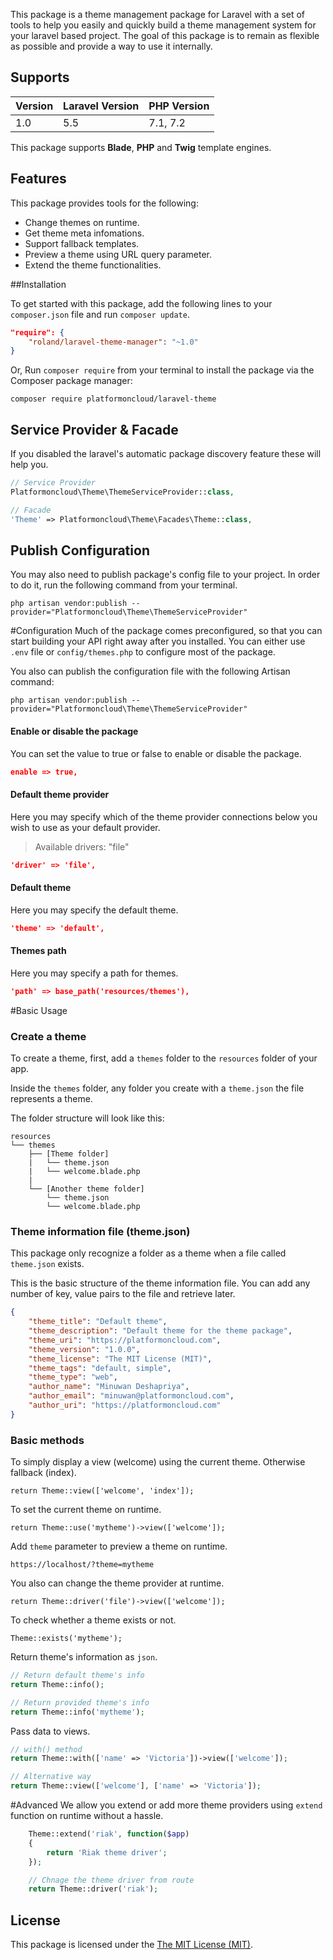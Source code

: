 
This package is a theme management package for Laravel with a set of tools to help you easily and quickly build a theme management system for your laravel based project. The goal of this package is to remain as flexible as possible and provide a way to use it internally.

## Supports

| Version | Laravel Version | PHP Version |
|---- |----|----|
| 1.0 | 5.5 | 7.1, 7.2 |

This package supports **Blade**, **PHP** and **Twig** template engines.

## Features

This package provides tools for the following:

- Change themes on runtime.
- Get theme meta infomations.
- Support fallback templates.
- Preview a theme using URL query parameter.
- Extend the theme functionalities.


##Installation

To get started with this package, add the following lines to your `composer.json` file and run `composer update`.

```json
"require": {
	"roland/laravel-theme-manager": "~1.0"
}
```

Or, Run `composer require` from your terminal to install the package via the Composer package manager:


```shell
composer require platformoncloud/laravel-theme
```

## Service Provider & Facade

If you disabled the laravel's automatic package discovery feature these will help you.

```php
// Service Provider
Platformoncloud\Theme\ThemeServiceProvider::class,

// Facade
'Theme' => Platformoncloud\Theme\Facades\Theme::class,
```

## Publish Configuration

You may also need to publish package's config file to your project. In order to do it, run the following command from your terminal.

	php artisan vendor:publish --provider="Platformoncloud\Theme\ThemeServiceProvider"

#Configuration
Much of the package comes preconfigured, so that you can start building your API right away after you installed. You can either use `.env` file or `config/themes.php` to configure most of the package.

You also can publish the configuration file with the following Artisan command:

```shell
php artisan vendor:publish --provider="Platformoncloud\Theme\ThemeServiceProvider"
```

#### Enable or disable the package

You can set the value to true or false to enable or disable the package.

```json
enable => true,
```

#### Default theme provider

Here you may specify which of the theme provider connections below you wish to use as your default provider.

> Available drivers: "file"

```json
'driver' => 'file',
```

#### Default theme

Here you may specify the default theme.

```json
'theme' => 'default',
```

#### Themes path

Here you may specify a path for themes.

```json
'path' => base_path('resources/themes'),
```

#Basic Usage
### Create a theme

To create a theme, first, add a `themes` folder to the `resources` folder of your app.

Inside the `themes` folder, any folder you create with a `theme.json` the file represents a theme.

The folder structure will look like this:

```
resources
└── themes
    ├── [Theme folder]
    |   └── theme.json
    |   └── welcome.blade.php
    |
    └── [Another theme folder]
        └── theme.json
        └── welcome.blade.php
```

### Theme information file (theme.json)

This package only recognize a folder as a theme when a file called `theme.json` exists.

This is the basic structure of the theme information file. You can add any number of key, value pairs to the file and retrieve later.

```json
{
	"theme_title": "Default theme",
	"theme_description": "Default theme for the theme package",
	"theme_uri": "https://platformoncloud.com",
	"theme_version": "1.0.0",
	"theme_license": "The MIT License (MIT)",
	"theme_tags": "default, simple",
	"theme_type": "web",
	"author_name": "Minuwan Deshapriya",
	"author_email": "minuwan@platformoncloud.com",
	"author_uri": "https://platformoncloud.com"
}

```

### Basic methods

To simply display a view (welcome) using the current theme. Otherwise fallback (index).

	return Theme::view(['welcome', 'index']);

To set the current theme on runtime.

	return Theme::use('mytheme')->view(['welcome']);

Add `theme` parameter to preview a theme on runtime.

	https://localhost/?theme=mytheme

You also can change the theme provider at runtime.

	return Theme::driver('file')->view(['welcome']);

To check whether a theme exists or not.

	Theme::exists('mytheme');

Return theme's information as `json`.

```php
// Return default theme's info
return Theme::info();

// Return provided theme's info
return Theme::info('mytheme');
```

Pass data to views.

```php
// with() method
return Theme::with(['name' => 'Victoria'])->view(['welcome']);

// Alternative way
return Theme::view(['welcome'], ['name' => 'Victoria']);
```
#Advanced
We allow you extend or add more theme providers using `extend` function on runtime without a hassle.

```php
	Theme::extend('riak', function($app)
	{
		return 'Riak theme driver';
	});

	// Chnage the theme driver from route
	return Theme::driver('riak');
```
## License

This package is licensed under the [The MIT License (MIT)](https://opensource.org/licenses/MIT).
